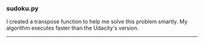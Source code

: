 <h3>sudoku.py</h3>
<p>I created a transpose function to help me solve this problem smartly. My algorithm executes faster than the Udacity's version.</p>
<hr>

